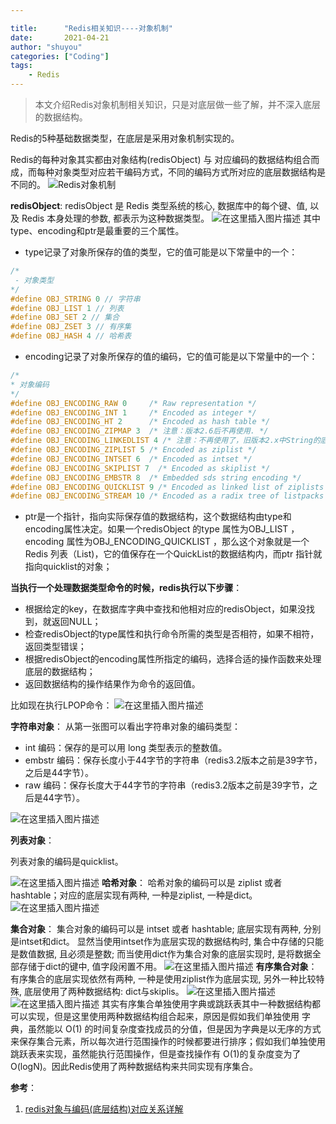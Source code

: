 ```yaml
---

title:      "Redis相关知识----对象机制"
date:       2021-04-21
author: "shuyou"
categories: ["Coding"]
tags:
    - Redis
---
```


>本文介绍Redis对象机制相关知识，只是对底层做一些了解，并不深入底层的数据结构。


Redis的5种基础数据类型，在底层是采用对象机制实现的。

Redis的每种对象其实都由对象结构(redisObject) 与 对应编码的数据结构组合而成，而每种对象类型对应若干编码方式，不同的编码方式所对应的底层数据结构是不同的。
![Redis对象机制](https://img-blog.csdnimg.cn/20210421170649889.png?x-oss-process=image/watermark,type_ZmFuZ3poZW5naGVpdGk,shadow_10,text_aHR0cHM6Ly9ibG9nLmNzZG4ubmV0L0NhcnJvdFpzeQ==,size_16,color_FFFFFF,t_70)

**redisObject**:
redisObject 是 Redis 类型系统的核心, 数据库中的每个键、值, 以及 Redis 本身处理的参数, 都表示为这种数据类型。
![在这里插入图片描述](https://img-blog.csdnimg.cn/20210421171948867.png?x-oss-process=image,type_ZmFuZ3poZW5naGVpdGk,shadow_10,text_aHR0cHM6Ly9ibG9nLmNzZG4ubmV0L0NhcnJvdFpzeQ==,size_16,color_FFFFFF,t_70)
其中type、encoding和ptr是最重要的三个属性。

 - type记录了对象所保存的值的类型，它的值可能是以下常量中的一个：
```c
/*
 - 对象类型
*/
#define OBJ_STRING 0 // 字符串
#define OBJ_LIST 1 // 列表
#define OBJ_SET 2 // 集合
#define OBJ_ZSET 3 // 有序集
#define OBJ_HASH 4 // 哈希表
```
 - encoding记录了对象所保存的值的编码，它的值可能是以下常量中的一个：

```c
/*
* 对象编码
*/
#define OBJ_ENCODING_RAW 0     /* Raw representation */
#define OBJ_ENCODING_INT 1     /* Encoded as integer */
#define OBJ_ENCODING_HT 2      /* Encoded as hash table */
#define OBJ_ENCODING_ZIPMAP 3  /* 注意：版本2.6后不再使用. */
#define OBJ_ENCODING_LINKEDLIST 4 /* 注意：不再使用了，旧版本2.x中String的底层之一. */
#define OBJ_ENCODING_ZIPLIST 5 /* Encoded as ziplist */
#define OBJ_ENCODING_INTSET 6  /* Encoded as intset */
#define OBJ_ENCODING_SKIPLIST 7  /* Encoded as skiplist */
#define OBJ_ENCODING_EMBSTR 8  /* Embedded sds string encoding */
#define OBJ_ENCODING_QUICKLIST 9 /* Encoded as linked list of ziplists */
#define OBJ_ENCODING_STREAM 10 /* Encoded as a radix tree of listpacks */

```

 - ptr是一个指针，指向实际保存值的数据结构，这个数据结构由type和encoding属性决定。如果一个redisObject 的type 属性为OBJ_LIST ， encoding 属性为OBJ_ENCODING_QUICKLIST ，那么这个对象就是一个Redis 列表（List)，它的值保存在一个QuickList的数据结构内，而ptr 指针就指向quicklist的对象；

**当执行一个处理数据类型命令的时候，redis执行以下步骤**：

 - 根据给定的key，在数据库字典中查找和他相对应的redisObject，如果没找到，就返回NULL；
 - 检查redisObject的type属性和执行命令所需的类型是否相符，如果不相符，返回类型错误；
 - 根据redisObject的encoding属性所指定的编码，选择合适的操作函数来处理底层的数据结构；
 - 返回数据结构的操作结果作为命令的返回值。

比如现在执行LPOP命令：
![在这里插入图片描述](https://img-blog.csdnimg.cn/20210421173348258.png?x-oss-process=image/watermark,type_ZmFuZ3poZW5naGVpdGk,shadow_10,text_aHR0cHM6Ly9ibG9nLmNzZG4ubmV0L0NhcnJvdFpzeQ==,size_16,color_FFFFFF,t_70)

**字符串对象**：
从第一张图可以看出字符串对象的编码类型：

 - int 编码：保存的是可以用 long 类型表示的整数值。 
 - embstr 编码：保存长度小于44字节的字符串（redis3.2版本之前是39字节，之后是44字节）。 
 - raw 编码：保存长度大于44字节的字符串（redis3.2版本之前是39字节，之后是44字节）。

![在这里插入图片描述](https://img-blog.csdnimg.cn/20210421184642144.png?x-oss-process=image,type_ZmFuZ3poZW5naGVpdGk,shadow_10,text_aHR0cHM6Ly9ibG9nLmNzZG4ubmV0L0NhcnJvdFpzeQ==,size_16,color_FFFFFF,t_70)


**列表对象**：

列表对象的编码是quicklist。

![在这里插入图片描述](https://img-blog.csdnimg.cn/20210421184628366.png?x-oss-process=image,type_ZmFuZ3poZW5naGVpdGk,shadow_10,text_aHR0cHM6Ly9ibG9nLmNzZG4ubmV0L0NhcnJvdFpzeQ==,size_16,color_FFFFFF,t_70)
**哈希对象**：
哈希对象的编码可以是 ziplist 或者 hashtable；对应的底层实现有两种, 一种是ziplist, 一种是dict。
![在这里插入图片描述](https://img-blog.csdnimg.cn/2021042118473249.png?x-oss-process=image,type_ZmFuZ3poZW5naGVpdGk,shadow_10,text_aHR0cHM6Ly9ibG9nLmNzZG4ubmV0L0NhcnJvdFpzeQ==,size_16,color_FFFFFF,t_70)


**集合对象**：
集合对象的编码可以是 intset 或者 hashtable; 底层实现有两种, 分别是intset和dict。 显然当使用intset作为底层实现的数据结构时, 集合中存储的只能是数值数据, 且必须是整数; 而当使用dict作为集合对象的底层实现时, 是将数据全部存储于dict的键中, 值字段闲置不用。
![在这里插入图片描述](https://img-blog.csdnimg.cn/20210421185640615.png?x-oss-process=image,type_ZmFuZ3poZW5naGVpdGk,shadow_10,text_aHR0cHM6Ly9ibG9nLmNzZG4ubmV0L0NhcnJvdFpzeQ==,size_16,color_FFFFFF,t_70)
**有序集合对象**：
有序集合的底层实现依然有两种, 一种是使用ziplist作为底层实现, 另外一种比较特殊, 底层使用了两种数据结构: dict与skiplis。
![在这里插入图片描述](https://img-blog.csdnimg.cn/2021042119004922.png)
![在这里插入图片描述](https://img-blog.csdnimg.cn/20210421190111616.png?x-oss-process=image,type_ZmFuZ3poZW5naGVpdGk,shadow_10,text_aHR0cHM6Ly9ibG9nLmNzZG4ubmV0L0NhcnJvdFpzeQ==,size_16,color_FFFFFF,t_70)
其实有序集合单独使用字典或跳跃表其中一种数据结构都可以实现，但是这里使用两种数据结构组合起来，原因是假如我们单独使用 字典，虽然能以 O(1) 的时间复杂度查找成员的分值，但是因为字典是以无序的方式来保存集合元素，所以每次进行范围操作的时候都要进行排序；假如我们单独使用跳跃表来实现，虽然能执行范围操作，但是查找操作有 O(1)的复杂度变为了O(logN)。因此Redis使用了两种数据结构来共同实现有序集合。

**参考**：

 1. [redis对象与编码(底层结构)对应关系详解](https://www.pdai.tech/md/db/nosql-redis/db-redis-data-type-enc.html#%E5%AD%97%E7%AC%A6%E4%B8%B2%E5%AF%B9%E8%B1%A1)
